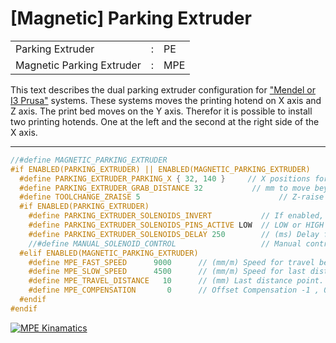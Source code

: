 # [Magnetic] Parking Extruder
<table>
  <tr><td>Parking Extruder</td><td>:</td><td>PE</td></tr>
  <tr><td>Magnetic Parking Extruder</td><td>:</td><td>MPE</td></tr>
</table>

This text describes the dual parking extruder configuration for <a href="https://reprap.org/wiki/Prusa_Mendel"> "Mendel or I3 Prusa"</a> systems. These systems moves the printing hotend on X axis and Z axis. The print bed moves on the Y axis. Therefor it is possible to install two printing hotends. One at the left and the second at the right side of the X axis.  
***
```cpp
//#define MAGNETIC_PARKING_EXTRUDER
#if ENABLED(PARKING_EXTRUDER) || ENABLED(MAGNETIC_PARKING_EXTRUDER)
  #define PARKING_EXTRUDER_PARKING_X { 32, 140 }     // X positions for parking the extruders. M951 L{X_Pos_Left} R{X_Pos_Right}
  #define PARKING_EXTRUDER_GRAB_DISTANCE 32           // mm to move beyond the parking point to grab the extruder. M951 I{Grab_Distance}
  #define TOOLCHANGE_ZRAISE 5                               // Z-raise before parking
  #if ENABLED(PARKING_EXTRUDER)
    #define PARKING_EXTRUDER_SOLENOIDS_INVERT           // If enabled, the solenoid is NOT magnetized with applied voltage
    #define PARKING_EXTRUDER_SOLENOIDS_PINS_ACTIVE LOW  // LOW or HIGH pin signal energizes the coil
    #define PARKING_EXTRUDER_SOLENOIDS_DELAY 250        // (ms) Delay for magnetic field. No delay if 0 or not defined.
    //#define MANUAL_SOLENOID_CONTROL                   // Manual control of docking solenoids with M380 S / M381
  #elif ENABLED(MAGNETIC_PARKING_EXTRUDER)
    #define MPE_FAST_SPEED      9000      // (mm/m) Speed for travel before last distance point. M951 H{Fast_Feedspeed}
    #define MPE_SLOW_SPEED      4500      // (mm/m) Speed for last distance travel to park and couple. M951 J{Slow_Feedspeed}
    #define MPE_TRAVEL_DISTANCE   10      // (mm) Last distance point. M951 D{Travel_Distance}
    #define MPE_COMPENSATION       0      // Offset Compensation -1 , 0 , 1 (multiplier) only for coupling. M951 C{Offset_Compensation}
  #endif
#endif
```
[![MPE Kinamatics](https://i9.ytimg.com/vi/0xCEiG9VS3k/mqdefault.jpg?sqp=CJjfrN8F&rs=AOn4CLDs7Ly5BDO7zWrmO2IE-VMWUomT6A&time=1542139823168)](https://youtu.be/0xCEiG9VS3k)
